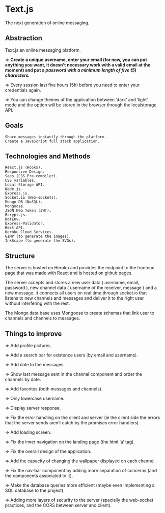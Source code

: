 # Text.js
The next generation of online messaging.

## Abstraction
  Text.js an online messaging platform.
  
  => **Create a unique username, enter your email (for now, you can put anything you want, it doesn’t necessary work with a valid email at the moment) and put a _password with a minimum length of five (5) characters._**
	
  => Every session last five hours (5h) before you need to enter your credentials again.
	
  => You can change themes of the application between ‘dark’ and ‘light’ mode and the option will be stored in the browser through the localstorage API.

## Goals
	Share messages instantly through the platform.
	Create a JavaScript full stack application.
  
## Technologies and Methods
	React.js (Hooks).
	Responsive Design.
	Sass (CSS Pre-compiler).
	CSS variables.
	Local-Storage API.
	Node.js.
	Express.js.
	Socket.io (Web-sockets).
	Mongo DB (NoSQL).
	Mongoose.
	JSON Web Token (JWT).
	Bcrypt.js.
	DotEnv.
	Express-Validator.
	Rest API.
	Heroku Cloud Services.
	GIMP (to generate the images).
	InkScape (to generate the SVGs).
  
## Structure
  The server is hosted on Heroku and provides the endpoint to the frontend page that was made with React and is hosted on github pages.

  The server accepts and stores a new user data ( username, email, password ), new channel data ( username of the receiver, message ) and a new message. It connects all users on real time through socket.io that listens to new channels and messages and deliver it to the right user without interfering with the rest.

   The Mongo data base uses Mongoose to create schemas that link user to channels and channels to messages.
  
## Things to improve
   => Add profile pictures.
   
   => Add a search bar for existence users (by email and username).
    
   => Add date to the messages.
        
   => Show last message sent in the channel component and order the channels by date.
    
   => Add favorites (both messages and channels).
    
   => Only lowercase username.
    
   => Display server response.
    
   => Fix the error handling on the client and server (in the client side the errors that the server sends aren’t catch by the promises error handlers).
    
   => Add loading screen.
    
   => Fix the inner navigation on the landing page (the html ‘a’ tag).
    
   => Fix the overall design of the application.
    
   => Add the capacity of changing the wallpaper displayed on each channel.
    
   => Fix the nav-bar component by adding more separation of concerns (and the components associated to it).
    
   => Make the database queries more efficient (maybe even implementing a SQL database to the project).
    
   => Adding more layers of security to the server (specially the web-socket practices, and the CORS between server and client).
